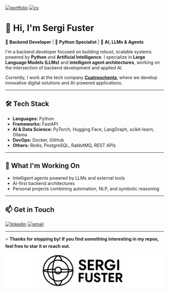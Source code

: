 

[![portfolio](https://img.shields.io/badge/my_portfolio-000?style=for-the-badge&logo=ko-fi&logoColor=white)](https://sergifuster.github.io/) [![cv](https://img.shields.io/badge/download_CV-4CAF50?style=for-the-badge&logo=adobeacrobatreader&logoColor=white)](https://sergifuster.github.io/assets/pdfs/europass-english.pdf)


# 👋 Hi, I'm Sergi Fuster

🎯 **Backend Developer** | 🐍 **Python Specialist** | 🧠 **AI, LLMs & Agents**

I'm a backend developer focused on building robust, scalable systems powered by **Python** and **Artificial Intelligence**. I specialize in **Large Language Models (LLMs)** and **intelligent agent architectures**, working on the intersection of backend development and applied AI.

Currently, I work at the tech company **[Cuatroochenta](https://cuatroochenta.com/)**, where we develop innovative digital solutions and AI-powered applications.

---

## 🛠️ Tech Stack

- **Languages:** Python  
- **Frameworks:** FastAPI  
- **AI & Data Science:** PyTorch, Hugging Face, LangGraph, scikit-learn, Ollama  
- **DevOps:** Docker, GitHub  
- **Others:** Redis, PostgreSQL, RabbitMQ, REST APIs

---

## 🚀 What I'm Working On

- Intelligent agents powered by LLMs and external tools  
- AI-first backend architectures  
- Personal projects combining automation, NLP, and symbolic reasoning

---

## 📫 Get in Touch

[![linkedin](https://img.shields.io/badge/linkedin-0A66C2?style=for-the-badge&logo=linkedin&logoColor=white)](https://www.linkedin.com/in/sergi-fuster-dura-343999208/)
[![email](https://img.shields.io/badge/email-D14836?style=for-the-badge&logo=gmail&logoColor=white)](mailto:sergifusterdura@gmail.com)

---

⭐ **Thanks for stopping by! If you find something interesting in my repos, feel free to star it or reach out.**


![Logo](./logo.png)


